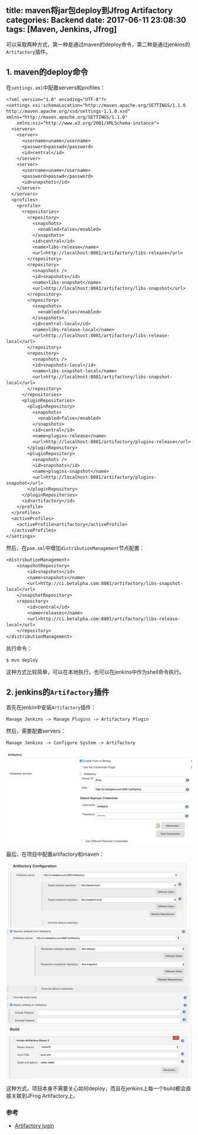 title: maven将jar包deploy到Jfrog Artifactory
categories: Backend
date: 2017-06-11 23:08:30
tags: [Maven, Jenkins, Jfrog]
---

可以采取两种方式，第一种是通过maven的deploy命令，第二种是通过jenkins的`Artifactory`插件。

## 1. maven的deploy命令

在`settings.xml`中配置servers和profiles：

    <?xml version="1.0" encoding="UTF-8"?>
    <settings xsi:schemaLocation="http://maven.apache.org/SETTINGS/1.1.0 http://maven.apache.org/xsd/settings-1.1.0.xsd" xmlns="http://maven.apache.org/SETTINGS/1.1.0"
        xmlns:xsi="http://www.w3.org/2001/XMLSchema-instance">
      <servers>
        <server>
          <username>uname</username>
          <password>passwd</password>
          <id>central</id>
        </server>
        <server>
          <username>uname</username>
          <password>passwd</password>
          <id>snapshots</id>
        </server>
      </servers>
      <profiles>
        <profile>
          <repositories>
            <repository>
              <snapshots>
                <enabled>false</enabled>
              </snapshots>
              <id>central</id>
              <name>libs-release</name>
              <url>http://localhost:8081/artifactory/libs-release</url>
            </repository>
            <repository>
              <snapshots />
              <id>snapshots</id>
              <name>libs-snapshot</name>
              <url>http://localhost:8081/artifactory/libs-snapshot</url>
            </repository>
            <repository>
              <snapshots>
                <enabled>false</enabled>
              </snapshots>
              <id>central-local</id>
              <name>libs-release-local</name>
              <url>http://localhost:8081/artifactory/libs-release-local</url>
            </repository>
            <repository>
              <snapshots />
              <id>snapshots-local</id>
              <name>libs-snapshot-local</name>
              <url>http://localhost:8081/artifactory/libs-snapshot-local</url>
            </repository>
          </repositories>
          <pluginRepositories>
            <pluginRepository>
              <snapshots>
                <enabled>false</enabled>
              </snapshots>
              <id>central</id>
              <name>plugins-release</name>
              <url>http://localhost:8081/artifactory/plugins-release</url>
            </pluginRepository>
            <pluginRepository>
              <snapshots />
              <id>snapshots</id>
              <name>plugins-snapshot</name>
              <url>http://localhost:8081/artifactory/plugins-snapshot</url>
            </pluginRepository>
          </pluginRepositories>
          <id>artifactory</id>
        </profile>
      </profiles>
      <activeProfiles>
        <activeProfile>artifactory</activeProfile>
      </activeProfiles>
    </settings>

<!--more-->

然后，在`pom.xml`中增加`distributionManagement`节点配置：

    <distributionManagement>
        <snapshotRepository>
            <id>snapshots</id>
            <name>snapshots</name>
            <url>http://ci.betalpha.com:8081/artifactory/libs-snapshot-local</url>
        </snapshotRepository>
        <repository>
            <id>central</id>    
            <name>releases</name>
            <url>http://ci.betalpha.com:8081/artifactory/libs-release-local</url>
        </repository>
    </distributionManagement>
    
执行命令：

    $ mvn deploy

这种方式比较简单，可以在本地执行，也可以在jenkins中作为shell命令执行。

## 2. jenkins的`Artifactory`插件

首先在jenkin中安装`Artifactory`插件：

    Manage Jenkins -> Manage Plugins -> Artifactory Plugin

然后，需要配置servers：

    Manage Jenkins -> Configure System -> Artifactory

![jenkins-artifactory.png](/images/post/jenkins-artifactory.png)

最后，在项目中配置artifactory和maven：

![artifactory_config_1.png](/images/post/artifactory_config_1.png)
![artifactory_config_2.png](/images/post/artifactory_config_2.png)
![artifactory_config_3.png](/images/post/artifactory_config_3.png)

这种方式，项目本身不需要关心如何deploy，而且在jenkins上每一个build都会直接关联到JFrog Artifactory上。

### 参考

- [Artifactory lugin](https://wiki.jenkins-ci.org/display/JENKINS/Artifactory+Plugin)